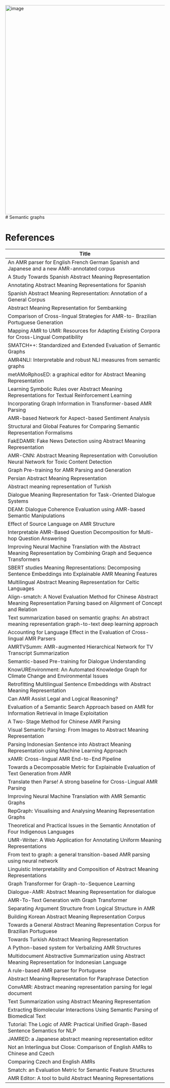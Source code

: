 <img width="661" alt="image" src="https://github.com/juanmvsa/neurosymbolic-lgbtphobia-detection/assets/37162022/21e4d34f-2360-4532-8f51-00e805098ba3"># Semantic graphs


# References

|Title                                                                                                                                  |
|---------------------------------------------------------------------------------------------------------------------------------------|
|An AMR parser for English French German Spanish and Japanese and a new AMR-annotated corpus                                            |
|A Study Towards Spanish Abstract Meaning Representation                                                                                |
|Annotating Abstract Meaning Representations for Spanish                                                                                |
|Spanish Abstract Meaning Representation: Annotation of a General Corpus                                                                |
|Abstract Meaning Representation for Sembanking                                                                                         |
|Comparison of Cross-lingual Strategies for AMR-to- Brazilian Portuguese Generation                                                     |
|Mapping AMR to UMR: Resources for Adapting Existing Corpora for Cross-Lingual Compatibility                                            |
|SMATCH++: Standardized and Extended Evaluation of Semantic Graphs                                                                      |
|AMR4NLI: Interpretable and robust NLI measures from semantic graphs                                                                    |
|metAMoRphosED: a graphical editor for Abstract Meaning Representation                                                                  |
|Learning Symbolic Rules over Abstract Meaning Representations for Textual Reinforcement Learning                                       |
|Incorporating Graph Information in Transformer-based AMR Parsing	                                                                      |
|AMR-based Network for Aspect-based Sentiment Analysis                                                                                  |
|Structural and Global Features for Comparing Semantic Representation Formalisms                                                        |
|FakEDAMR: Fake News Detection using Abstract Meaning Representation                                                                    |
|AMR-CNN: Abstract Meaning Representation with Convolution Neural Network for Toxic Content Detection                                   |
|Graph Pre-training for AMR Parsing and Generation                                                                                      |
|Persian Abstract Meaning Representation	                                                                                               |
|Abstract meaning representation of Turkish	                                                                                            |
|Dialogue Meaning Representation for Task-Oriented Dialogue Systems                                                                     |
|DEAM: Dialogue Coherence Evaluation using AMR-based Semantic Manipulations                                                             |
|Effect of Source Language on AMR Structure	                                                                                            |
|Interpretable AMR-Based Question Decomposition for Multi-hop Question Answering	                                                       |
|Improving Neural Machine Translation with the Abstract Meaning Representation by Combining Graph and Sequence Transformers	            |
|SBERT studies Meaning Representations: Decomposing Sentence Embeddings into Explainable AMR Meaning Features                           |
|Multilingual Abstract Meaning Representation for Celtic Languages	                                                                     |
|Align-smatch: A Novel Evaluation Method for Chinese Abstract Meaning Representation Parsing based on Alignment of Concept and Relation	|
|Text summarization based on semantic graphs: An abstract meaning representation graph-to-text deep learning approach	                  |
|Accounting for Language Effect in the Evaluation of Cross-lingual AMR Parsers	                                                         |
|AMRTVSumm: AMR-augmented Hierarchical Network for TV Transcript Summarization	                                                         |
|Semantic-based Pre-training for Dialogue Understanding	                                                                                |
|KnowUREnvironment: An Automated Knowledge Graph for Climate Change and Environmental Issues	                                           |
|Retrofitting Multilingual Sentence Embeddings with Abstract Meaning Representation	                                                    |
|Can AMR Assist Legal and Logical Reasoning?                                                                                            |
|Evaluation of a Semantic Search Approach based on AMR for Information Retrieval in Image Exploitation	                                 |
|A Two-Stage Method for Chinese AMR Parsing                                                                                             |
|Visual Semantic Parsing: From Images to Abstract Meaning Representation	                                                               |
|Parsing Indonesian Sentence into Abstract Meaning Representation using Machine Learning Approach	                                      |
|xAMR: Cross-lingual AMR End-to-End Pipeline	                                                                                           |
|Towards a Decomposable Metric for Explainable Evaluation of Text Generation from AMR	                                                  |
|Translate then Parse! A strong baseline for Cross-Lingual AMR Parsing	                                                                 |
|Improving Neural Machine Translation with AMR Semantic Graphs	                                                                         |
|RepGraph: Visualising and Analysing Meaning Representation Graphs	                                                                     |
|Theoretical and Practical Issues in the Semantic Annotation of Four Indigenous Languages	                                              |
|UMR-Writer: A Web Application for Annotating Uniform Meaning Representations	                                                          |
|From text to graph: a general transition-based AMR parsing using neural network	                                                       |
|Linguistic Interpretability and Composition of Abstract Meaning Representations	                                                       |
|Graph Transformer for Graph-to-Sequence Learning	                                                                                      |
|Dialogue-AMR: Abstract Meaning Representation for dialogue	                                                                            |
|AMR-To-Text Generation with Graph Transformer	                                                                                         |
|Separating Argument Structure from Logical Structure in AMR	                                                                           |
|Building Korean Abstract Meaning Representation Corpus	                                                                                |
|Towards a General Abstract Meaning Representation Corpus for Brazilian Portuguese	                                                     |
|Towards Turkish Abstract Meaning Representation	                                                                                       |
|A Python-based system for Verbalizing AMR Structures	                                                                                  |
|Multidocument Abstractive Summarization using Abstract Meaning Representation for Indonesian Language	                                 |
|A rule-based AMR parser for Portuguese	                                                                                                |
|Abstract Meaning Representation for Paraphrase Detection	                                                                              |
|ConvAMR: Abstract meaning representation parsing for legal document	                                                                   |
|Text Summarization using Abstract Meaning Representation	                                                                              |
|Extracting Biomolecular Interactions Using Semantic Parsing of Biomedical Text	                                                        |
|Tutorial: The Logic of AMR: Practical Unified Graph-Based Sentence Semantics for NLP	                                                  |
|JAMRED: a Japanese abstract meaning representation editor	                                                                             |
|Not an Interlingua but Close: Comparison of English AMRs to Chinese and Czech	                                                         |
|Comparing Czech and English AMRs	                                                                                                      |
|Smatch: an Evaluation Metric for Semantic Feature Structures	                                                                          |
|AMR Editor: A tool to build Abstract Meaning Representations	                                                                          |

